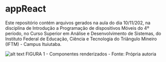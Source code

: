 # appReact

Este repositório contém arquivos gerados na aula do dia 10/11/202, na disciplina de Introdução a Programação de dispositivos Móveis do 4º período, no Curso Superior em Análise e Desenvolvimento de Sistemas, do Instituto Federal de Educação, Ciência e Tecnologia do Triângulo Mineiro (IFTM) - Campus Ituiutaba.


![alt text](https://github.com/thaisvilarinho/appReact/blob/master/componentes.PNG?raw=true)
FIGURA 1 - Componentes renderizados - Fonte: Própria autoria


